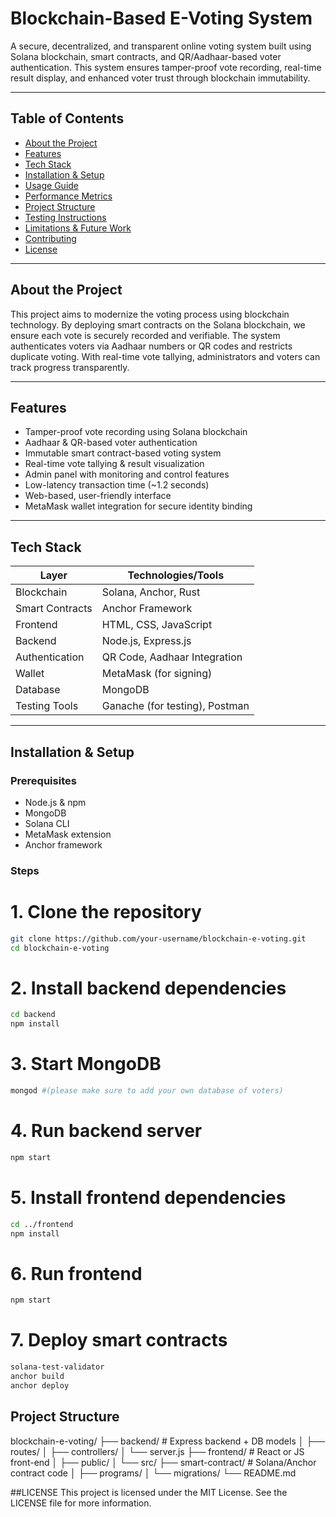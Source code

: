 # Blockchain-Based E-Voting System

A secure, decentralized, and transparent online voting system built using Solana blockchain, smart contracts, and QR/Aadhaar-based voter authentication. This system ensures tamper-proof vote recording, real-time result display, and enhanced voter trust through blockchain immutability.

---

##  Table of Contents
- [About the Project](#about-the-project)
- [Features](#features)
- [Tech Stack](#tech-stack)
- [Installation & Setup](#installation--setup)
- [Usage Guide](#usage-guide)
- [Performance Metrics](#performance-metrics)
- [Project Structure](#project-structure)
- [Testing Instructions](#testing-instructions)
- [Limitations & Future Work](#limitations--future-work)
- [Contributing](#contributing)
- [License](#license)

---

## About the Project

This project aims to modernize the voting process using blockchain technology. By deploying smart contracts on the Solana blockchain, we ensure each vote is securely recorded and verifiable. The system authenticates voters via Aadhaar numbers or QR codes and restricts duplicate voting. With real-time vote tallying, administrators and voters can track progress transparently.

---

## Features

-  Tamper-proof vote recording using Solana blockchain
-  Aadhaar & QR-based voter authentication
-  Immutable smart contract-based voting system
-  Real-time vote tallying & result visualization
-  Admin panel with monitoring and control features
-  Low-latency transaction time (~1.2 seconds)
-  Web-based, user-friendly interface
-  MetaMask wallet integration for secure identity binding

---

## Tech Stack

| Layer            | Technologies/Tools                         |
|------------------|--------------------------------------------|
| Blockchain       | Solana, Anchor, Rust                        |
| Smart Contracts  | Anchor Framework                           |
| Frontend         | HTML, CSS, JavaScript                      |
| Backend          | Node.js, Express.js                        |
| Authentication   | QR Code, Aadhaar Integration               |
| Wallet           | MetaMask (for signing)                     |
| Database         | MongoDB                                    |
| Testing Tools    | Ganache (for testing), Postman             |

---

## Installation & Setup

### Prerequisites

- Node.js & npm
- MongoDB
- Solana CLI
- MetaMask extension
- Anchor framework

### Steps


# 1. Clone the repository
```bash
git clone https://github.com/your-username/blockchain-e-voting.git
cd blockchain-e-voting
```

# 2. Install backend dependencies
```bash
cd backend
npm install
```

# 3. Start MongoDB
```bash
mongod #(please make sure to add your own database of voters)
```

# 4. Run backend server
```bash
npm start
```

# 5. Install frontend dependencies
```bash
cd ../frontend
npm install
```

# 6. Run frontend
```bash
npm start
```

# 7. Deploy smart contracts
```bash
solana-test-validator
anchor build
anchor deploy
```
## Project Structure
blockchain-e-voting/
├── backend/           # Express backend + DB models
│   ├── routes/
│   ├── controllers/
│   └── server.js
├── frontend/          # React or JS front-end
│   ├── public/
│   └── src/
├── smart-contract/    # Solana/Anchor contract code
│   ├── programs/
│   └── migrations/
└── README.md

##LICENSE
This project is licensed under the MIT License. See the LICENSE file for more information.

